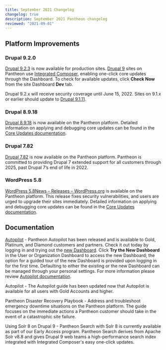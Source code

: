 ```yaml
---
title: September 2021 Changelog
changelog: true
description: September 2021 Pantheon changelog
reviewed: "2021-09-01"
---
```


## Platform Improvements

### Drupal 9.2.0

[Drupal 9.2.3](https://www.drupal.org/project/drupal/releases/9.2.3) is now available for production sites. [Drupal 9](https://pantheon.io/docs/drupal-9) sites on Pantheon use [Integrated Composer](https://pantheon.io/docs/integrated-composer), enabling one-click core updates through the Dashboard. To check for available updates, click **Check Now** from the site Dashboard **Dev** tab.

Drupal 9.2.x will receive security coverage until June 15, 2022. Sites on 9.1.x or earlier should update to [Drupal 9.1.11](https://www.drupal.org/project/drupal/releases/9.1.11).


### Drupal 8.9.18

[Drupal 8.9.18](https://www.drupal.org/project/drupal/releases/8.9.17) is now available on the Pantheon platform. Detailed information on applying and debugging core updates can be found in the [Core Updates documentation](/core-updates).


### Drupal 7.82

[Drupal 7.82](https://www.drupal.org/project/drupal/releases/7.82) is now available on the Pantheon platform. Pantheon is committed to providing Drupal 7 extended support for all customers through 2025, past Drupal 7’s end of life in 2022.


### WordPress 5.8

[WordPress 5.8](https://wordpress.org/news/2021/07/tatum/)[News – Releases – WordPress.org](https://wordpress.org/news/category/releases/) is available on the Pantheon platform. This release fixes security vulnerabilities, and users are urged to upgrade their sites immediately. Detailed information on applying and debugging core updates can be found in the [Core Updates documentation](/core-updates).


## Documentation

[Autopilot](https://pantheon.io/docs/guides/autopilot) - Pantheon Autopilot has been released and is available to Gold, Platinum, and Diamond customers and partners.  Check it out today by logging in and trying out the [new Dashboard](https://pantheon.io/docs/guides/new-dashboard). Click **Try the New Dashboard** in the User or Organization Dashboard to access the new Dashboard; the option for a guided tour of the new Dashboard is provided upon logging in for the first time. Defaulting to either the existing or the new Dashboard can be managed through your personal settings. For more information please review [Autopilot documentation](https://pantheon.io/docs/guides/autopilot).

Autopilot - The Autopilot guide has been updated now that Autopilot is available for all users with Gold Accounts and higher.

Pantheon Disaster Recovery Playbook - Address and troubleshoot emergency downtime situations on the Pantheon platform. The guide focuses on the immediate actions a Pantheon customer should take in the event of a catastrophic site failure. 

Using Solr 8 on Drupal 9 -  Pantheon Search with Solr 8 is currently available as part of our Early Access program. Pantheon Search derives from Apache Solr v8.8 and gives Drupal 9 web teams a high-performance search index integrated with Integrated Composer's easy one-click updates.

